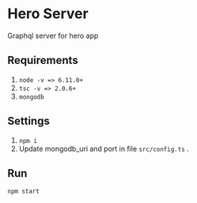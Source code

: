 # Hero Server

Graphql server for hero app

## Requirements

1) `node -v => 6.11.0+`
2) `tsc -v => 2.0.6+`
3) `mongodb`

## Settings

1) `npm i`
2) Update mongodb_uri and port in file `src/config.ts` .

## Run

`npm start`
